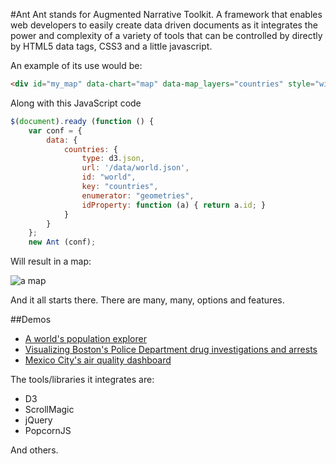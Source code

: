 #Ant 
Ant stands for Augmented Narrative Toolkit. A framework that enables web developers to easily create data driven documents as it integrates the power and complexity of a variety of tools that can be controlled by directly by HTML5 data tags, CSS3 and a little javascript. 

An example of its use would be:

```html
<div id="my_map" data-chart="map" data-map_layers="countries" style="width: 600px; height: 350px;"></div>
```

Along with this JavaScript code

```javascript
$(document).ready (function () { 
	var conf = {
		data: {
			countries: {
				type: d3.json,
				url: '/data/world.json',
				id: "world",
				key: "countries",
				enumerator: "geometries",
				idProperty: function (a) { return a.id; } 
			}
		}
	};
	new Ant (conf); 
```

Will result in a map:

![a map](http://i.imgur.com/eOWAUpj.png)

And it all starts there. There are many, many, options and features. 

##Demos
- [A world's population explorer](http://augmentednarrative.github.io)
- [Visualizing Boston's Police Department drug investigations and arrests](http://warondrugs.justicesos.org/)
- [Mexico City's air quality dashboard](http://pa-w.github.io/airecdmx)

The tools/libraries it integrates are:

- D3
- ScrollMagic
- jQuery
- PopcornJS 

And others.
